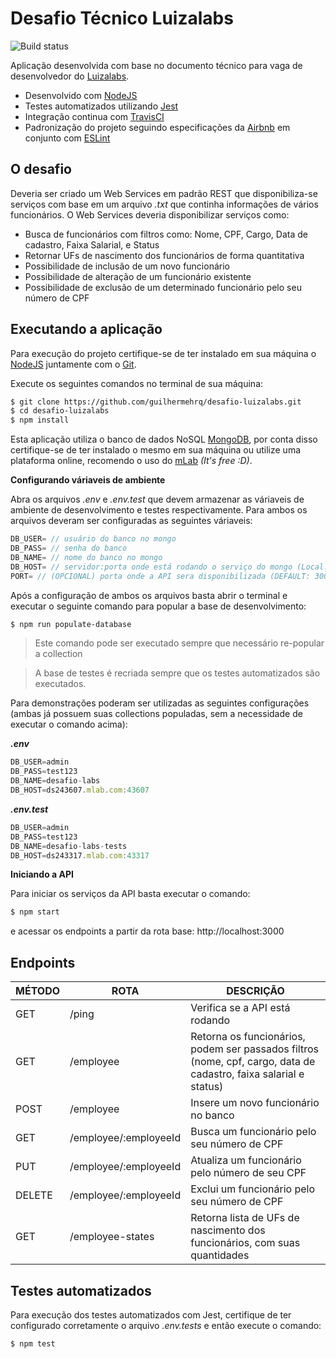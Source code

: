 # Desafio Técnico Luizalabs

![Build status](https://travis-ci.com/guilhermehrq/desafio-luizalabs.svg?token=NMRqR1XzXHw8yVERNabp&branch=master)

Aplicação desenvolvida com base no documento técnico para vaga de desenvolvedor do [Luizalabs](https://www.99jobs.com/luizalabs).

-   Desenvolvido com [NodeJS](https://nodejs.org/)
-   Testes automatizados utilizando [Jest](https://jestjs.io/)
-   Integração continua com [TravisCI](https://travis-ci.com/)
-   Padronização do projeto seguindo especificações da [Airbnb](https://github.com/airbnb/javascript) em conjunto com [ESLint](https://eslint.org/)

## O desafio

Deveria ser criado um Web Services em padrão REST que disponibiliza-se serviços com base em um arquivo _.txt_ que continha informações de vários funcionários.
O Web Services deveria disponibilizar serviços como:

-   Busca de funcionários com filtros como: Nome, CPF, Cargo, Data de cadastro, Faixa Salarial, e Status
-   Retornar UFs de nascimento dos funcionários de forma quantitativa
-   Possibilidade de inclusão de um novo funcionário
-   Possibilidade de alteração de um funcionário existente
-   Possibilidade de exclusão de um determinado funcionário pelo seu número de CPF

## Executando a aplicação

Para execução do projeto certifique-se de ter instalado em sua máquina o [NodeJS](https://nodejs.org/en/download/) juntamente com o [Git](https://git-scm.com/downloads).

Execute os seguintes comandos no terminal de sua máquina:

```sh
$ git clone https://github.com/guilhermehrq/desafio-luizalabs.git
$ cd desafio-luizalabs
$ npm install
```

Esta aplicação utiliza o banco de dados NoSQL [MongoDB](https://www.mongodb.com/), por conta disso certifique-se de ter instalado o mesmo em sua máquina ou utilize uma plataforma online, recomendo o uso do [mLab](https://mlab.com/) _(It's free :D)_.

**Configurando váriaveis de ambiente**

Abra os arquivos _.env_ e _.env.test_ que devem armazenar as váriaveis de ambiente de desenvolvimento e testes respectivamente. Para ambos os arquivos deveram ser configuradas as seguintes váriaveis:

```js
DB_USER= // usuário do banco no mongo
DB_PASS= // senha do banco
DB_NAME= // nome do banco no mongo
DB_HOST= // servidor:porta onde está rodando o serviço do mongo (Local: localhost:27017)
PORT= // (OPCIONAL) porta onde a API sera disponibilizada (DEFAULT: 3000)
```

Após a configuração de ambos os arquivos basta abrir o terminal e executar o seguinte comando para popular a base de desenvolvimento:

```sh
$ npm run populate-database
```

> Este comando pode ser executado sempre que necessário re-popular a collection

> A base de testes é recriada sempre que os testes automatizados são
> executados.

Para demonstrações poderam ser utilizadas as seguintes configurações (ambas já possuem suas collections populadas, sem a necessidade de executar o comando acima):

**_.env_**

```js
DB_USER=admin
DB_PASS=test123
DB_NAME=desafio-labs
DB_HOST=ds243607.mlab.com:43607
```

**_.env.test_**

```js
DB_USER=admin
DB_PASS=test123
DB_NAME=desafio-labs-tests
DB_HOST=ds243317.mlab.com:43317
```

**Iniciando a API**

Para iniciar os serviços da API basta executar o comando:

```sh
$ npm start
```

e acessar os endpoints a partir da rota base: http://localhost:3000

## Endpoints

| MÉTODO | ROTA                   | DESCRIÇÃO                                                                                                         |
| ------ | ---------------------- | ----------------------------------------------------------------------------------------------------------------- |
| GET    | /ping                  | Verifica se a API está rodando                                                                                    |
| GET    | /employee              | Retorna os funcionários, podem ser passados filtros (nome, cpf, cargo, data de cadastro, faixa salarial e status) |
| POST   | /employee              | Insere um novo funcionário no banco                                                                               |
| GET    | /employee/:employeeId | Busca um funcionário pelo seu número de CPF                                                                       |
| PUT    | /employee/:employeeId | Atualiza um funcionário pelo número de seu CPF                                                                    |
| DELETE | /employee/:employeeId | Exclui um funcionário pelo seu número de CPF                                                                      |
| GET    | /employee-states       | Retorna lista de UFs de nascimento dos funcionários, com suas quantidades                                         |

## Testes automatizados

Para execução dos testes automatizados com Jest, certifique de ter configurado corretamente o arquivo _.env.tests_ e então execute o comando:

```sh
$ npm test
```
